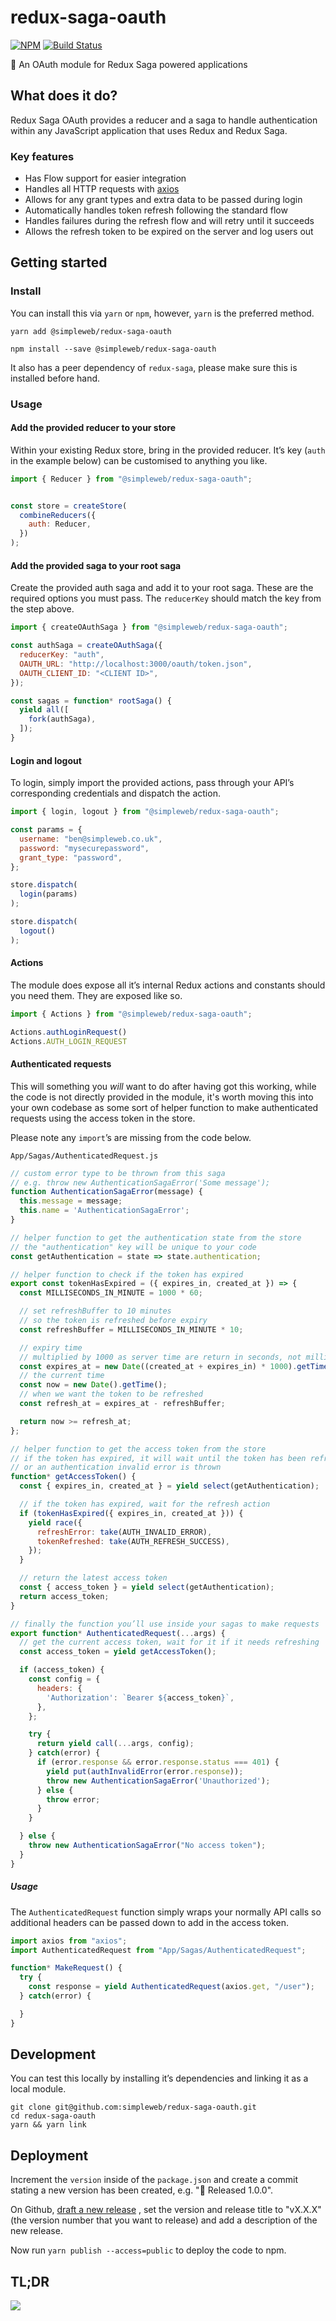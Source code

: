 # redux-saga-oauth

[![NPM](https://img.shields.io/npm/v/@simpleweb/redux-saga-oauth.svg)](https://www.npmjs.com/package/@simpleweb/redux-saga-oauth)
[![Build Status](https://semaphoreci.com/api/v1/projects/80e0a632-ac8f-4dc6-bfca-10565b56f6f8/1319097/badge.svg)](https://semaphoreci.com/simpleweb/redux-saga-oauth)

👮 An OAuth module for Redux Saga powered applications

## What does it do?

Redux Saga OAuth provides a reducer and a saga to handle authentication within
any JavaScript application that uses Redux and Redux Saga.

### Key features

* Has Flow support for easier integration
* Handles all HTTP requests with [axios](https://github.com/mzabriskie/axios)
* Allows for any grant types and extra data to be passed during login
* Automatically handles token refresh following the standard flow
* Handles failures during the refresh flow and will retry until it succeeds
* Allows the refresh token to be expired on the server and log users out

## Getting started

### Install

You can install this via `yarn` or `npm`, however, `yarn` is the preferred
method.

```
yarn add @simpleweb/redux-saga-oauth
```
```
npm install --save @simpleweb/redux-saga-oauth
```

It also has a peer dependency of `redux-saga`, please make sure this is
installed before hand.

### Usage

#### Add the provided reducer to your store

Within your existing Redux store, bring in the provided reducer. It’s key
(`auth` in the example below) can be customised to anything you like.

```js
import { Reducer } from "@simpleweb/redux-saga-oauth";


const store = createStore(
  combineReducers({
    auth: Reducer,
  })
);
```

#### Add the provided saga to your root saga

Create the provided auth saga and add it to your root saga. These are the
required options you must pass. The `reducerKey` should match the key from
the step above.

```js
import { createOAuthSaga } from "@simpleweb/redux-saga-oauth";

const authSaga = createOAuthSaga({
  reducerKey: "auth",
  OAUTH_URL: "http://localhost:3000/oauth/token.json",
  OAUTH_CLIENT_ID: "<CLIENT ID>",
});

const sagas = function* rootSaga() {
  yield all([
    fork(authSaga),
  ]);
}
```

#### Login and logout

To login, simply import the provided actions, pass through your API’s
corresponding credentials and dispatch the action.

```js
import { login, logout } from "@simpleweb/redux-saga-oauth";

const params = {
  username: "ben@simpleweb.co.uk",
  password: "mysecurepassword",
  grant_type: "password",
};

store.dispatch(
  login(params)
);

store.dispatch(
  logout()
);
```

#### Actions

The module does expose all it’s internal Redux actions and constants should you
need them. They are exposed like so.

```js
import { Actions } from "@simpleweb/redux-saga-oauth";

Actions.authLoginRequest()
Actions.AUTH_LOGIN_REQUEST
```

#### Authenticated requests

This will something you _will_ want to do after having got this working, while
the code is not directly provided in the module, it's worth moving this into
your own codebase as some sort of helper function to make authenticated
requests using the access token in the store.

Please note any `import`’s are missing from the code below.

`App/Sagas/AuthenticatedRequest.js`

```js
// custom error type to be thrown from this saga
// e.g. throw new AuthenticationSagaError('Some message');
function AuthenticationSagaError(message) {
  this.message = message;
  this.name = 'AuthenticationSagaError';
}

// helper function to get the authentication state from the store
// the "authentication" key will be unique to your code
const getAuthentication = state => state.authentication;

// helper function to check if the token has expired
export const tokenHasExpired = ({ expires_in, created_at }) => {
  const MILLISECONDS_IN_MINUTE = 1000 * 60;

  // set refreshBuffer to 10 minutes
  // so the token is refreshed before expiry
  const refreshBuffer = MILLISECONDS_IN_MINUTE * 10;

  // expiry time
  // multiplied by 1000 as server time are return in seconds, not milliseconds
  const expires_at = new Date((created_at + expires_in) * 1000).getTime();
  // the current time
  const now = new Date().getTime();
  // when we want the token to be refreshed
  const refresh_at = expires_at - refreshBuffer;

  return now >= refresh_at;
};

// helper function to get the access token from the store
// if the token has expired, it will wait until the token has been refreshed
// or an authentication invalid error is thrown
function* getAccessToken() {
  const { expires_in, created_at } = yield select(getAuthentication);

  // if the token has expired, wait for the refresh action
  if (tokenHasExpired({ expires_in, created_at })) {
    yield race({
      refreshError: take(AUTH_INVALID_ERROR),
      tokenRefreshed: take(AUTH_REFRESH_SUCCESS),
    });
  }

  // return the latest access token
  const { access_token } = yield select(getAuthentication);
  return access_token;
}

// finally the function you’ll use inside your sagas to make requests
export function* AuthenticatedRequest(...args) {
  // get the current access token, wait for it if it needs refreshing
  const access_token = yield getAccessToken();

  if (access_token) {
    const config = {
      headers: {
        'Authorization': `Bearer ${access_token}`,
      },
    };

    try {
      return yield call(...args, config);
    } catch(error) {
      if (error.response && error.response.status === 401) {
        yield put(authInvalidError(error.response));
        throw new AuthenticationSagaError('Unauthorized');
      } else {
        throw error;
      }
    }

  } else {
    throw new AuthenticationSagaError("No access token");
  }
}
```

##### Usage

The `AuthenticatedRequest` function simply wraps your normally API calls so
additional headers can be passed down to add in the access token.

```js
import axios from "axios";
import AuthenticatedRequest from "App/Sagas/AuthenticatedRequest";

function* MakeRequest() {
  try {
    const response = yield AuthenticatedRequest(axios.get, "/user");
  } catch(error) {

  }
}
```

## Development

You can test this locally by installing it’s dependencies and linking it as a
local module.

```
git clone git@github.com:simpleweb/redux-saga-oauth.git
cd redux-saga-oauth
yarn && yarn link
```

## Deployment

Increment the `version` inside of the `package.json` and create a commit stating
a new version has been created, e.g. "🚀 Released 1.0.0".

On Github,
[draft a new release](https://github.com/simpleweb/redux-saga-oauth/releases/new)
, set the version and release title to "vX.X.X" (the version number that you
want to release) and add a description of the new release.

Now run `yarn publish --access=public` to deploy the code to npm.

## TL;DR

![](https://media.giphy.com/media/12OIWdzFhisgww/giphy.gif)
